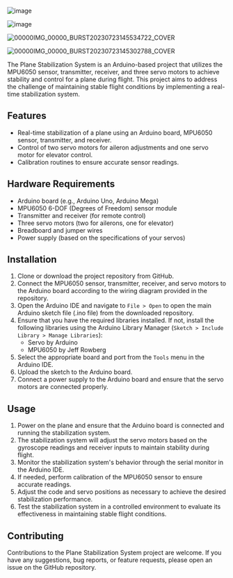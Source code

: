 ![image](https://github.com/AnukaMithara/Plane-Stabilization-System/assets/48363103/28fc8398-4b1f-4158-b45e-955fa606636a)


![image](https://github.com/AnukaMithara/Plane-Stabilization-System/assets/48363103/bcc5aa80-de0f-48a8-8012-acac4c7e6536)

![00000IMG_00000_BURST20230723145534722_COVER](https://github.com/AnukaMithara/Plane-Stabilization-System/assets/48363103/15201bf6-bffb-4658-8fab-ef810a9d684a)

![00000IMG_00000_BURST20230723145302788_COVER](https://github.com/AnukaMithara/Plane-Stabilization-System/assets/48363103/baf5e1f0-2ceb-4ff2-80bf-f5dceaca8d4c)


The Plane Stabilization System is an Arduino-based project that utilizes the MPU6050 sensor, transmitter, receiver, and three servo motors to achieve stability and control for a plane during flight. This project aims to address the challenge of maintaining stable flight conditions by implementing a real-time stabilization system.

## Features

- Real-time stabilization of a plane using an Arduino board, MPU6050 sensor, transmitter, and receiver.
- Control of two servo motors for aileron adjustments and one servo motor for elevator control.
- Calibration routines to ensure accurate sensor readings.

## Hardware Requirements

- Arduino board (e.g., Arduino Uno, Arduino Mega)
- MPU6050 6-DOF (Degrees of Freedom) sensor module
- Transmitter and receiver (for remote control)
- Three servo motors (two for ailerons, one for elevator)
- Breadboard and jumper wires
- Power supply (based on the specifications of your servos)

## Installation

1. Clone or download the project repository from GitHub.
2. Connect the MPU6050 sensor, transmitter, receiver, and servo motors to the Arduino board according to the wiring diagram provided in the repository.
3. Open the Arduino IDE and navigate to `File > Open` to open the main Arduino sketch file (.ino file) from the downloaded repository.
4. Ensure that you have the required libraries installed. If not, install the following libraries using the Arduino Library Manager (`Sketch > Include Library > Manage Libraries`):
   - Servo by Arduino
   - MPU6050 by Jeff Rowberg
5. Select the appropriate board and port from the `Tools` menu in the Arduino IDE.
6. Upload the sketch to the Arduino board.
7. Connect a power supply to the Arduino board and ensure that the servo motors are connected properly.

## Usage

1. Power on the plane and ensure that the Arduino board is connected and running the stabilization system.
2. The stabilization system will adjust the servo motors based on the gyroscope readings and receiver inputs to maintain stability during flight.
3. Monitor the stabilization system's behavior through the serial monitor in the Arduino IDE.
4. If needed, perform calibration of the MPU6050 sensor to ensure accurate readings.
5. Adjust the code and servo positions as necessary to achieve the desired stabilization performance.
6. Test the stabilization system in a controlled environment to evaluate its effectiveness in maintaining stable flight conditions.

## Contributing

Contributions to the Plane Stabilization System project are welcome. If you have any suggestions, bug reports, or feature requests, please open an issue on the GitHub repository.
